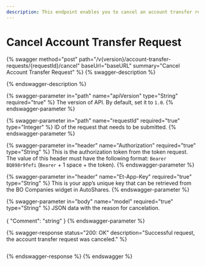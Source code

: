 ```yaml
---
description: This endpoint enables you to cancel an account transfer request.
---
```


# Cancel Account Transfer Request

{% swagger method="post" path="/v{version}/account-transfer-requests/{requestId}/cancel" baseUrl="baseURL" summary="Cancel Account Transfer Request" %}
{% swagger-description %}

{% endswagger-description %}

{% swagger-parameter in="path" name="apiVersion" type="String" required="true" %}
The version of API. By default, set it to `1.0`.
{% endswagger-parameter %}

{% swagger-parameter in="path" name="requestId" required="true" type="Integer" %}
ID of the request that needs to be submitted.
{% endswagger-parameter %}

{% swagger-parameter in="header" name="Authorization" required="true" type="String" %}
This is the authorization token from the token request. The value of this header must have the following format: `Bearer BQ898r9fefi` (`Bearer` + 1 space + the token).
{% endswagger-parameter %}

{% swagger-parameter in="header" name="Et-App-Key" required="true" type="String" %}
This is your app’s unique key that can be retrieved from the BO Companies widget in AutoShares.
{% endswagger-parameter %}

{% swagger-parameter in="body" name="model" required="true" type="String" %}
JSON data with the reason for cancelation.\
\
{ "Comment": "string" }
{% endswagger-parameter %}

{% swagger-response status="200: OK" description="Successful request, the account transfer request was canceled." %}
```javascript
```
{% endswagger-response %}
{% endswagger %}
